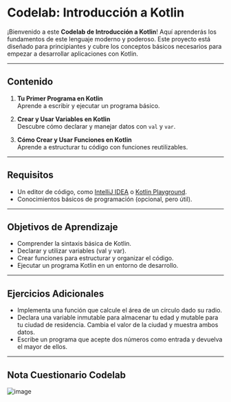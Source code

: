 # **Codelab: Introducción a Kotlin**

¡Bienvenido a este **Codelab de Introducción a Kotlin**! Aquí aprenderás los fundamentos de este lenguaje moderno y poderoso. Este proyecto está diseñado para principiantes y cubre los conceptos básicos necesarios para empezar a desarrollar aplicaciones con Kotlin.

---

## **Contenido**

1. **Tu Primer Programa en Kotlin**  
   Aprende a escribir y ejecutar un programa básico.  
   
2. **Crear y Usar Variables en Kotlin**  
   Descubre cómo declarar y manejar datos con `val` y `var`.

3. **Cómo Crear y Usar Funciones en Kotlin**  
   Aprende a estructurar tu código con funciones reutilizables.

---

## **Requisitos**

- Un editor de código, como [IntelliJ IDEA](https://www.jetbrains.com/idea/download/) o [Kotlin Playground](https://play.kotlinlang.org/).  
- Conocimientos básicos de programación (opcional, pero útil).  

---

## **Objetivos de Aprendizaje**

- Comprender la sintaxis básica de Kotlin.
- Declarar y utilizar variables (val y var).
- Crear funciones para estructurar y organizar el código.
- Ejecutar un programa Kotlin en un entorno de desarrollo.

---
  
## **Ejercicios Adicionales**

- Implementa una función que calcule el área de un círculo dado su radio.
- Declara una variable inmutable para almacenar tu edad y mutable para tu ciudad de residencia. Cambia el valor de la ciudad y muestra ambos datos.
- Escribe un programa que acepte dos números como entrada y devuelva el mayor de ellos.

---

## Nota Cuestionario Codelab

![image](https://github.com/user-attachments/assets/ed4b9839-9a9e-45e0-81db-c8dede97b667)

  

